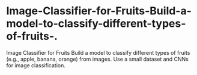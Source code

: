 # Image-Classifier-for-Fruits-Build-a-model-to-classify-different-types-of-fruits-.
Image Classifier for Fruits  Build a model to classify different types of fruits (e.g., apple, banana, orange) from images. Use a small dataset and CNNs for image classification.
